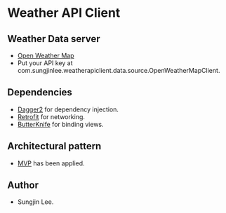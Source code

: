 # Weather API Client

## Weather Data server
- [Open Weather Map](https://openweathermap.org/api)
- Put your API key at com.sungjinlee.weatherapiclient.data.source.OpenWeatherMapClient.

## Dependencies 
- [Dagger2](https://google.github.io/dagger/) for dependency injection.
- [Retrofit](http://square.github.io/retrofit/) for networking.
- [ButterKnife](http://jakewharton.github.io/butterknife/) for binding views.
## Architectural pattern 
- [MVP](https://en.wikipedia.org/wiki/Model%E2%80%93view%E2%80%93presenter) has been applied.

## Author
- Sungjin Lee.
